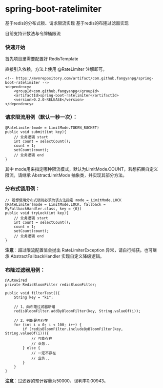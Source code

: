 # spring-boot-ratelimiter
基于redis的分布式锁、请求限流实现
基于redis的布隆过滤器实现

目前支持计数法与令牌桶限流

### 快速开始

首先项目里需要配置好 RedisTemplate

直接引入依赖，方法上使用 @RateLimiter 注解即可。
    
    <!-- https://mvnrepository.com/artifact/com.github.fangyanpg/spring-boot-ratelimiter -->
    <dependency>
        <groupId>com.github.fangyanpg</groupId>
        <artifactId>spring-boot-ratelimiter</artifactId>
        <version>0.2.0-RELEASE</version>
    </dependency>
    
### 请求限流用例（默认一秒一次）：

    @RateLimiter(mode = LimitMode.TOKEN_BUCKET)
    public void submit(int key){
        // 业务逻辑 start
        int count = selectCount();
        count = 1;
        setCount(count);
        // 业务逻辑 end
    }
其中 mode用来指定哪种限流模式，默认为LimitMode.COUNT，若想拓展自定义限流，请继承 AbstractLimitMode 抽象类，并实现其部分方法。
    
### 分布式锁用例：
    // 若想使用分布式锁则必须为该方法指定 mode = LimitMode.LOCK
    @RateLimiter(mode = LimitMode.LOCK, fallback = MyFallbackHandler.class, key = {0})
    public void tryLock(int key){
        // 业务逻辑 start
        int count = selectCount();
        count = 1;
        setCount(count);
        // 业务逻辑 end
    }

**注意**：超过限流配置值会抛出 RateLimiterException 异常，请自行捕获。也可继承 AbstractFallbackHandler 实现自定义降级逻辑。

### 布隆过滤器用例：
    @Autowired
    private RedisBloomFilter redisBloomFilter;
    
    public void filterTest(){
        String key = "k1";
        
        // 1、向布隆过滤器新增
        redisBloomFilter.addByBloomFilter(key, String.valueOf(i));
        
        // 2、判断是否存在
        for (int i = 0; i < 100; i++) {
            if (redisBloomFilter.includeByBloomFilter(key, String.valueOf(i))){
                // 可能存在
                // 业务..
            } else {
                // 一定不存在
                // 业务..
            }
        }
    }
    
**注意**：过滤器的预计容量为50000，误判率0.00943。
